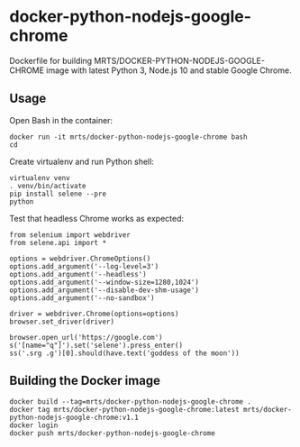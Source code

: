 # docker-python-nodejs-google-chrome

Dockerfile for building MRTS/DOCKER-PYTHON-NODEJS-GOOGLE-CHROME image with
latest Python 3, Node.js 10 and stable Google Chrome.

## Usage

Open Bash in the container:

    docker run -it mrts/docker-python-nodejs-google-chrome bash
    cd

Create virtualenv and run Python shell:

    virtualenv venv
    . venv/bin/activate
    pip install selene --pre
    python

Test that headless Chrome works as expected:

    from selenium import webdriver
    from selene.api import *

    options = webdriver.ChromeOptions()
    options.add_argument('--log-level=3')
    options.add_argument('--headless')
    options.add_argument('--window-size=1280,1024')
    options.add_argument('--disable-dev-shm-usage')
    options.add_argument('--no-sandbox')

    driver = webdriver.Chrome(options=options)
    browser.set_driver(driver)

    browser.open_url('https://google.com')
    s('[name="q"]').set('selene').press_enter()
    ss('.srg .g')[0].should(have.text('goddess of the moon'))

## Building the Docker image

    docker build --tag=mrts/docker-python-nodejs-google-chrome .
    docker tag mrts/docker-python-nodejs-google-chrome:latest mrts/docker-python-nodejs-google-chrome:v1.1
    docker login
    docker push mrts/docker-python-nodejs-google-chrome

